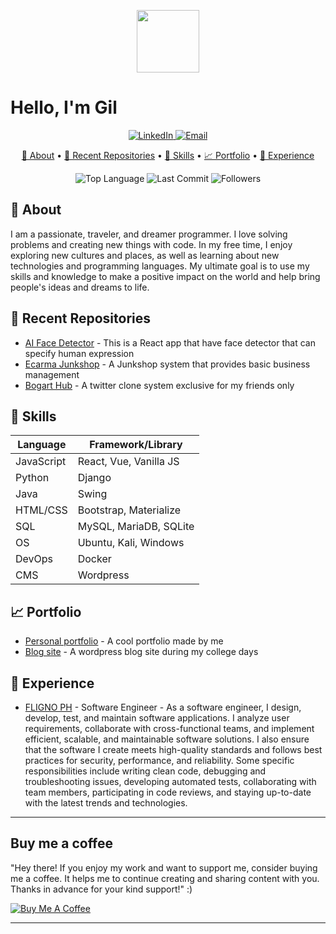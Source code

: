 <p align="center">
  <img src="https://github.com/Phnumbahwan.png" width="100" height="100">
</p>

# Hello, I'm Gil

<p align="center">
  <a href="https://www.linkedin.com/in/gil-lopez-pacturan-460b0a1a7/">
    <img src="https://img.shields.io/badge/-LinkedIn-0072C6?style=flat&logo=linkedin" alt="LinkedIn">
  </a>
  <a href="mailto:gilpacturan@gmail.com">
    <img src="https://img.shields.io/badge/-Email-D14836?style=flat&logo=gmail" alt="Email">
  </a>
</p>

<p align="center">
  <a href="#about">🤔 About</a> •
  <a href="#recent-repositories">📁 Recent Repositories</a> •
  <a href="#skills">💪 Skills</a> •
  <a href="#portfolio">📈 Portfolio</a> •
  <a href="#experience">🌟 Experience</a>
</p>

<p align="center">
  <img src="https://img.shields.io/github/languages/top/phnumbahwan/animate-login-form?color=brightgreen" alt="Top Language">
  <img src="https://img.shields.io/github/last-commit/phnumbahwan/animate-login-form?color=brightgreen" alt="Last Commit">
  <img src="https://img.shields.io/github/followers/Phnumbahwan?color=brightgreen" alt="Followers">
</p>

## 🤔 About

I am a passionate, traveler, and dreamer programmer. I love solving problems and creating new things with code. In my free time, I enjoy exploring new cultures and places, as well as learning about new technologies and programming languages. My ultimate goal is to use my skills and knowledge to make a positive impact on the world and help bring people's ideas and dreams to life.

## 📁 Recent Repositories

- [AI Face Detector](https://github.com/Phnumbahwan/AI-face-detector) - This is a React app that have face detector that can specify human expression
- [Ecarma Junkshop](https://github.com/Phnumbahwan/ecarma-junkshop) - A Junkshop system that provides basic business management
- [Bogart Hub](https://github.com/Phnumbahwan/bogart-hubb) - A twitter clone system exclusive for my friends only

## 💪 Skills

| Language   | Framework/Library                              |
| ---------- | ---------------------------------------------- |
| JavaScript  | React, Vue, Vanilla JS                       |
| Python     | Django                 |
| Java       | Swing                             |
| HTML/CSS   | Bootstrap, Materialize                        |
| SQL        | MySQL, MariaDB, SQLite                      |
| OS        | Ubuntu, Kali, Windows               |
| DevOps     | Docker        |
| CMS     | Wordpress        |

## 📈 Portfolio

- [Personal portfolio](http://gilpacturan.rf.gd/?i=1) - A cool portfolio made by me
- [Blog site](http://gilblog.rf.gd/?i=1) - A wordpress blog site during my college days

## 🌟 Experience

- [FLIGNO PH](https://fligno.com/) - Software Engineer - As a software engineer, I design, develop, test, and maintain software applications. I analyze user requirements, collaborate with cross-functional teams, and implement efficient, scalable, and maintainable software solutions. I also ensure that the software I create meets high-quality standards and follows best practices for security, performance, and reliability. Some specific responsibilities include writing clean code, debugging and troubleshooting issues, developing automated tests, collaborating with team members, participating in code reviews, and staying up-to-date with the latest trends and technologies.

---
## Buy me a coffee

"Hey there! If you enjoy my work and want to support me, consider buying me a coffee. It helps me to continue creating and sharing content with you. Thanks in advance for your kind support!" :)

<a href="https://www.buymeacoffee.com/gilpacturaD" target="_blank"><img src="https://www.buymeacoffee.com/assets/img/custom_images/orange_img.png" alt="Buy Me A Coffee" style="height: auto !important;width: auto !important;" ></a>

---
